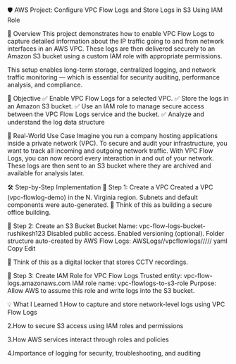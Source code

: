 🛡️ AWS Project: Configure VPC Flow Logs and Store Logs in S3 Using IAM Role

📘 Overview
This project demonstrates how to enable VPC Flow Logs to capture detailed information about the IP traffic going to and from network interfaces in an AWS VPC. These logs are then delivered securely to an Amazon S3 bucket using a custom IAM role with appropriate permissions.

This setup enables long-term storage, centralized logging, and network traffic monitoring — which is essential for security auditing, performance analysis, and compliance.

🎯 Objective
✅ Enable VPC Flow Logs for a selected VPC.
✅ Store the logs in an Amazon S3 bucket.
✅ Use an IAM role to manage secure access between the VPC Flow Logs service and the bucket.
✅ Analyze and understand the log data structure

📌 Real-World Use Case
Imagine you run a company hosting applications inside a private network (VPC). To secure and audit your infrastructure, you want to track all incoming and outgoing network traffic. With VPC Flow Logs, you can now record every interaction in and out of your network. These logs are then sent to an S3 bucket where they are archived and available for analysis later.

🛠️ Step-by-Step Implementation
🔹 Step 1: Create a VPC
Created a VPC (vpc-flowlog-demo) in the N. Virginia region.
Subnets and default components were auto-generated.
🧠 Think of this as building a secure office building.

🔹 Step 2: Create an S3 Bucket
Bucket Name: vpc-flow-logs-bucket-rushikesh123
Disabled public access.
Enabled versioning (optional).
Folder structure auto-created by AWS Flow Logs: AWSLogs//vpcflowlogs/////
yaml Copy Edit

🧠 Think of this as a digital locker that stores CCTV recordings.  

🔹 Step 3: Create IAM Role for VPC Flow Logs
Trusted entity: vpc-flow-logs.amazonaws.com
IAM role name: vpc-flowlogs-to-s3-role
Purpose: Allow AWS to assume this role and write logs into the S3 bucket.

💡 What I Learned
1.How to capture and store network-level logs using VPC Flow Logs

2.How to secure S3 access using IAM roles and permissions

3.How AWS services interact through roles and policies

4.Importance of logging for security, troubleshooting, and auditing

